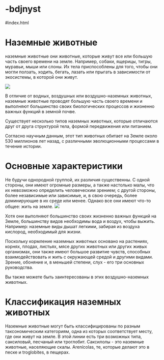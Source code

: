 # -bdjnyst
#index.html
<htmi>
  <h1> Наземные животные  </h1>
<p> наземные животные они животные, которые живут все или большую часть своего времени на земле. Например, собаки, ящерицы, тигры, муравьи, мыши или слоны. Их тела приспособлены для того, чтобы они могли ползать, ходить, бегать, лазать или прыгать в зависимости от экосистемы, в которой они живут.</p>

<img src="https://img5.goodfon.ru/original/1440x900/f/46/tigr-progulka-les-tuman.jpg" >
<div>   
<p>В отличие от водных, воздушных или воздушно-наземных животных, наземные животные проводят большую часть своего времени и выполняют большинство своих биологических процессов и жизненно важных функций в земной почве. </p>
</div>
<p> Существует несколько типов наземных животных, которые отличаются друг от друга структурой тела, формой передвижения или питанием.

Согласно научным данным, этот тип животных обитает на Земле около 530 миллионов лет назад, с различными эволюционными процессами в течение истории.</p>
<h1> Основные характеристики</h1>
<p> Не будучи однородной группой, их различия существенны. С одной стороны, они имеют огромные размеры, а также настолько малы, что их невозможно определить человеческим зрением; с другой стороны, более независимые или зависимые, и, в свою очередь, более доминирующие в их среде или менее. Однако все они имеют что-то общее: жить на земле.
    <img src="https://i1.wp.com/pandia.ru/text/80/563/images/img10_27.jpg">

Хотя они выполняют большинство своих жизненно важных функций на Земле, большинству видов необходимы вода и воздух, чтобы выжить. Например: наземные виды дышат легкими, забирая из воздуха кислород, необходимый для жизни.</p>
<div>
    <p>Поскольку кормление наземных животных основано на растениях, корнях, плодах, листьях, мясе других животных или других живых организмах, они также имеют большое развитие чувств, способных взаимодействовать и жить с окружающей средой и другими видами. Зрение, обоняние и, в меньшей степени, слух - его три основных руководства.

Вы также можете быть заинтересованы в этих воздушно-наземных животных.</p>
</div>
<h1>Классификация наземных животных</h1>
<p> Наземные животные могут быть классифицированы по разным таксономическим категориям, одна из которых соответствует месту, где они живут на земле. В этой линии есть три возможных типа, саксиловый, песчаный или троглобит.
    Саксилолы - это наземные животные, населяющие скалы. Arenícolas, те, которые делают это в песке и troglobites, в пещерах.</p>

</html>
